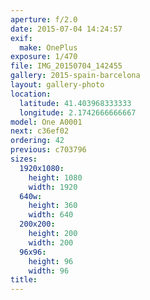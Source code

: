 ```yaml
---
aperture: f/2.0
date: 2015-07-04 14:24:57
exif:
  make: OnePlus
exposure: 1/470
file: IMG_20150704_142455
gallery: 2015-spain-barcelona
layout: gallery-photo
location:
  latitude: 41.403968333333
  longitude: 2.1742666666667
model: One A0001
next: c36ef02
ordering: 42
previous: c703796
sizes:
  1920x1080:
    height: 1080
    width: 1920
  640w:
    height: 360
    width: 640
  200x200:
    height: 200
    width: 200
  96x96:
    height: 96
    width: 96
title: 
---
```

